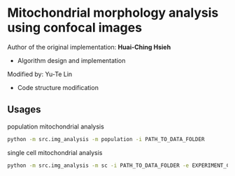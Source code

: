 # Mitochondrial morphology analysis using confocal images
Author of the original implementation: **Huai-Ching Hsieh**
- Algorithm design and implementation

Modified by: Yu-Te Lin
- Code structure modification

## Usages

population mitochondrial analysis
```bash
python -m src.img_analysis -m population -i PATH_TO_DATA_FOLDER
```

single cell mitochondrial analysis
```bash
python -m src.img_analysis -m sc -i PATH_TO_DATA_FOLDER -e EXPERIMENT_CONDITIONS -d DISH_NAMES -f FRAME_NAMES
```